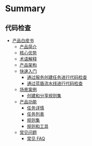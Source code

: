# Summary

## 代码检查

* [产品白皮书]()
    * [产品简介](产品白皮书/Intro/README.md)
    * [核心优势](产品白皮书/Intro/Advantages.md)
    * [术语解释](产品白皮书/Intro/CodeccConcept.md)
    * [产品架构](产品白皮书/Intro/Architecture.md)
    * [快速入门]()
        * [通过服务创建任务进行代码检查](产品白皮书/Quickstart/CreateCodeccTask.md)
        * [通过蓝盾流水线进行代码检查](产品白皮书/Quickstart/CreateCodeccPlugin.md)
    * [场景案例]()
        * [创建和分享规则集](产品白皮书/Examples/ShareRuleset.md)
    * [产品功能]()
        * [任务详情](产品白皮书/Services/TaskDetail.md)
        * [任务列表](产品白皮书/Services/TaskList.md)
        * [规则集](产品白皮书/Services/RuleSet.md)
        * [规则和工具](产品白皮书/Services/RulesAndTools.md)
    * [常见问题]()
        * [常见 FAQ](产品白皮书/FAQ/FAQ.md)
